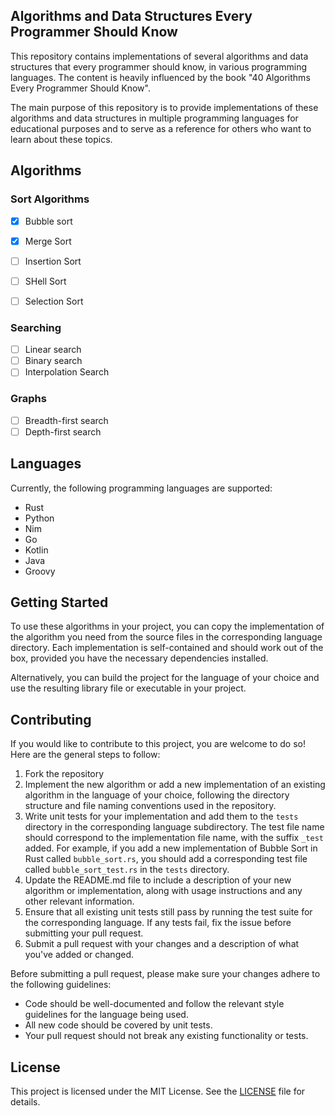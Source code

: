 ## Algorithms and Data Structures Every Programmer Should Know

This repository contains implementations of several algorithms and data structures that every programmer should know, in various programming languages. The content is heavily influenced by the book "40 Algorithms Every Programmer Should Know".

The main purpose of this repository is to provide implementations of these algorithms and data structures in multiple programming languages for educational purposes and to serve as a reference for others who want to learn about these topics.

## Algorithms

### Sort Algorithms

- [x] Bubble sort

- [x] Merge Sort

- [ ] Insertion Sort

- [ ] SHell Sort

- [ ] Selection Sort

### Searching

- [ ] Linear search
- [ ] Binary search
- [ ] Interpolation Search

### Graphs

- [ ] Breadth-first search
- [ ] Depth-first search

## Languages

Currently, the following programming languages are supported:

- Rust
- Python
- Nim
- Go
- Kotlin
- Java
- Groovy

## Getting Started

To use these algorithms in your project, you can copy the implementation of the algorithm you need from the source files in the corresponding language directory. Each implementation is self-contained and should work out of the box, provided you have the necessary dependencies installed.

Alternatively, you can build the project for the language of your choice and use the resulting library file or executable in your project.

## Contributing

If you would like to contribute to this project, you are welcome to do so! Here are the general steps to follow:

1. Fork the repository
2. Implement the new algorithm or add a new implementation of an existing algorithm in the language of your choice, following the directory structure and file naming conventions used in the repository.
3. Write unit tests for your implementation and add them to the `tests` directory in the corresponding language subdirectory. The test file name should correspond to the implementation file name, with the suffix `_test` added. For example, if you add a new implementation of Bubble Sort in Rust called `bubble_sort.rs`, you should add a corresponding test file called `bubble_sort_test.rs` in the `tests` directory.
4. Update the README.md file to include a description of your new algorithm or implementation, along with usage instructions and any other relevant information.
5. Ensure that all existing unit tests still pass by running the test suite for the corresponding language. If any tests fail, fix the issue before submitting your pull request.
6. Submit a pull request with your changes and a description of what you've added or changed.

Before submitting a pull request, please make sure your changes adhere to the following guidelines:

- Code should be well-documented and follow the relevant style guidelines for the language being used.
- All new code should be covered by unit tests.
- Your pull request should not break any existing functionality or tests.

## License

This project is licensed under the MIT License. See the [LICENSE](LICENSE) file for details.
